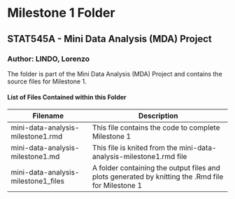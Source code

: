 # Milestone 1 Folder

## STAT545A - Mini Data Analysis (MDA) Project

### Author: LINDO, Lorenzo

The folder is part of the Mini Data Analysis (MDA) Project and contains the source files for Milestone 1.

#### List of Files Contained within this Folder
Filename | Description
---------|------------
mini-data-analysis-milestone1.rmd | This file contains the code to complete Milestone 1
mini-data-analysis-milestone1.md | This file is knited from the mini-data-analysis-milestone1.rmd file
mini-data-analysis-milestone1_files | A folder containing the output files and plots generated by knitting the .Rmd file for Milestone 1
